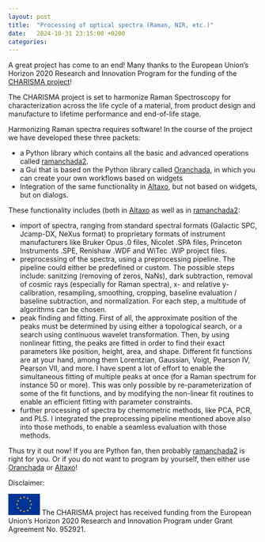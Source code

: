 ```yaml
---
layout: post
title:  "Processing of optical spectra (Raman, NIR, etc.)"
date:   2024-10-31 23:15:00 +0200
categories: 
---
```


A great project has come to an end! Many thanks to the European Union’s Horizon 2020 Research and Innovation Program for the funding
of the [CHARISMA project](https://www.h2020charisma.eu/)!

The CHARISMA project is set to harmonize Raman Spectroscopy for characterization across the life cycle of a material, from product design and manufacture to lifetime performance and end-of-life stage.

Harmonizing Raman spectra requires software! In the course of the project we have developed these three
packets:

- a Python library which contains all the basic and advanced operations called [ramanchada2](https://github.com/h2020charisma/ramanchada2).
- a Gui that is based on the Python library called [Oranchada](https://github.com/h2020charisma/oranchada), in which
you can create your own workflows based on widgets
- Integration of the same functionality in [Altaxo](https://github.com/Altaxo/Altaxo/), but not based on widgets, but on dialogs.

These functionality includes (both in [Altaxo](https://altaxo.github.io/AltaxoClassReference/html/C05A56A60B14F185E807BF8B9E97276F.htm) as well as in [ramanchada2](https://github.com/h2020charisma/ramanchada2):

- import of spectra, ranging from standard spectral formats (Galactic SPC, Jcamp-DX, NeXus format) to proprietary formats of 
instrument manufacturers like Bruker Opus .0 files, Nicolet .SPA files, Princeton Instruments .SPE, Renishaw .WDF and WiTec .WIP project files. 
- preprocessing of the spectra, using a preprocessing pipeline. The pipeline could either be predefined or custom.
The possible steps include: sanitzing (removing of zeros, NaNs), dark subtraction, removal of cosmic rays (especially for Raman spectra),
x- and relative y-calibration, resampling, smoothing, cropping, baseline evaluation / baseline subtraction, and normalization. 
For each step, a multitude of algorithms can be chosen.
- peak finding and fitting. First of all, the approximate position of the peaks must be determined by using either a topological
search, or a search using continuous wavelet transformation. Then, by using nonlinear fitting, the peaks are fitted in order to find
their exact parameters like position, height, area, and shape. Different fit functions are at your hand, among them
Lorentzian, Gaussian, Voigt, Pearson IV, Pearson VII, and more. I have spent a lot of effort to enable the simultaneous fitting 
of multiple peaks at once (for a Raman spectrum for instance 50 or more). This was only possible by re-parameterization
of some of the fit functions, and by modifying the non-linear fit routines to enable an efficient fitting with parameter constraints.
- further processing of spectra by chemometric methods, like PCA, PCR, and PLS. I integrated the preprocessing pipeline
mentioned above also into those methods, to enable a seamless evaluation with those methods.

Thus try it out now! If you are Python fan, then probably [ramanchada2](https://github.com/h2020charisma/ramanchada2) is right for you. 
Or if you do not want to program by yourself, then either use [Oranchada](https://github.com/h2020charisma/oranchada) or [Altaxo](https://github.com/Altaxo/Altaxo/)!

Disclaimer:

<img src="assets/img/EU+flag.png" alt="EU flag" style="width:64px; height:43px;">
The CHARISMA project has received  funding from the European Union’s Horizon 2020 Research and Innovation Program under Grant Agreement No. 952921.
